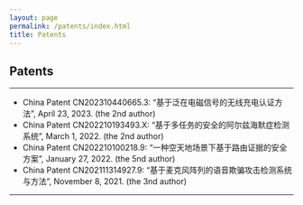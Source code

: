 ```yaml
---
layout: page
permalink: /patents/index.html
title: Patents
---
```


## Patents

---

- China Patent CN202310440665.3: “基于泛在电磁信号的无线充电认证方法”, April 23, 2023. (the 2nd author)
- China Patent CN202210193493.X: “基于多任务的安全的阿尔兹海默症检测系统”, March 1, 2022. (the 2nd author)
- China Patent CN202210100218.9: “一种空天地场景下基于路由证据的安全方案”, January 27, 2022. (the 5nd author)
- China Patent CN202111314927.9: “基于麦克风阵列的语音欺骗攻击检测系统与方法”, November 8, 2021. (the 3nd author)

---

<br>
